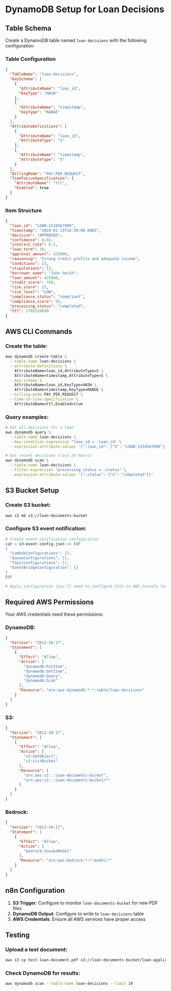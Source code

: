 # DynamoDB Setup for Loan Decisions

## Table Schema

Create a DynamoDB table named `loan-decisions` with the following configuration:

### Table Configuration
```json
{
  "TableName": "loan-decisions",
  "KeySchema": [
    {
      "AttributeName": "loan_id",
      "KeyType": "HASH"
    },
    {
      "AttributeName": "timestamp",
      "KeyType": "RANGE"
    }
  ],
  "AttributeDefinitions": [
    {
      "AttributeName": "loan_id",
      "AttributeType": "S"
    },
    {
      "AttributeName": "timestamp",
      "AttributeType": "S"
    }
  ],
  "BillingMode": "PAY_PER_REQUEST",
  "TimeToLiveSpecification": {
    "AttributeName": "ttl",
    "Enabled": true
  }
}
```

### Item Structure
```json
{
  "loan_id": "LOAN-1234567890",
  "timestamp": "2024-01-15T10:30:00.000Z",
  "decision": "APPROVED",
  "confidence": 0.92,
  "interest_rate": 6.5,
  "loan_term": 30,
  "approval_amount": 425000,
  "reasoning": "Strong credit profile and adequate income",
  "conditions": [],
  "stipulations": [],
  "borrower_name": "John Smith",
  "loan_amount": 425000,
  "credit_score": 760,
  "risk_score": 25,
  "risk_level": "LOW",
  "compliance_status": "compliant",
  "compliance_score": 95,
  "processing_status": "completed",
  "ttl": 1705320600
}
```

## AWS CLI Commands

### Create the table:
```bash
aws dynamodb create-table \
  --table-name loan-decisions \
  --attribute-definitions \
    AttributeName=loan_id,AttributeType=S \
    AttributeName=timestamp,AttributeType=S \
  --key-schema \
    AttributeName=loan_id,KeyType=HASH \
    AttributeName=timestamp,KeyType=RANGE \
  --billing-mode PAY_PER_REQUEST \
  --time-to-live-specification \
    AttributeName=ttl,Enabled=true
```

### Query examples:
```bash
# Get all decisions for a loan
aws dynamodb query \
  --table-name loan-decisions \
  --key-condition-expression "loan_id = :loan_id" \
  --expression-attribute-values '{":loan_id": {"S": "LOAN-1234567890"}}'

# Get recent decisions (last 24 hours)
aws dynamodb scan \
  --table-name loan-decisions \
  --filter-expression "processing_status = :status" \
  --expression-attribute-values '{":status": {"S": "completed"}}'
```

## S3 Bucket Setup

### Create S3 bucket:
```bash
aws s3 mb s3://loan-documents-bucket
```

### Configure S3 event notification:
```bash
# Create event notification configuration
cat > s3-event-config.json << EOF
{
  "LambdaConfigurations": [],
  "QueueConfigurations": [],
  "TopicConfigurations": [],
  "EventBridgeConfiguration": {}
}
EOF

# Apply configuration (you'll need to configure this in AWS Console for n8n trigger)
```

## Required AWS Permissions

Your AWS credentials need these permissions:

### DynamoDB:
```json
{
  "Version": "2012-10-17",
  "Statement": [
    {
      "Effect": "Allow",
      "Action": [
        "dynamodb:PutItem",
        "dynamodb:GetItem",
        "dynamodb:Query",
        "dynamodb:Scan"
      ],
      "Resource": "arn:aws:dynamodb:*:*:table/loan-decisions"
    }
  ]
}
```

### S3:
```json
{
  "Version": "2012-10-17",
  "Statement": [
    {
      "Effect": "Allow",
      "Action": [
        "s3:GetObject",
        "s3:ListBucket"
      ],
      "Resource": [
        "arn:aws:s3:::loan-documents-bucket",
        "arn:aws:s3:::loan-documents-bucket/*"
      ]
    }
  ]
}
```

### Bedrock:
```json
{
  "Version": "2012-10-17",
  "Statement": [
    {
      "Effect": "Allow",
      "Action": [
        "bedrock:InvokeModel"
      ],
      "Resource": "arn:aws:bedrock:*:*:model/*"
    }
  ]
}
```

## n8n Configuration

1. **S3 Trigger**: Configure to monitor `loan-documents-bucket` for new PDF files
2. **DynamoDB Output**: Configure to write to `loan-decisions` table
3. **AWS Credentials**: Ensure all AWS services have proper access

## Testing

### Upload a test document:
```bash
aws s3 cp test-loan-document.pdf s3://loan-documents-bucket/loan-applications/
```

### Check DynamoDB for results:
```bash
aws dynamodb scan --table-name loan-decisions --limit 10
```

